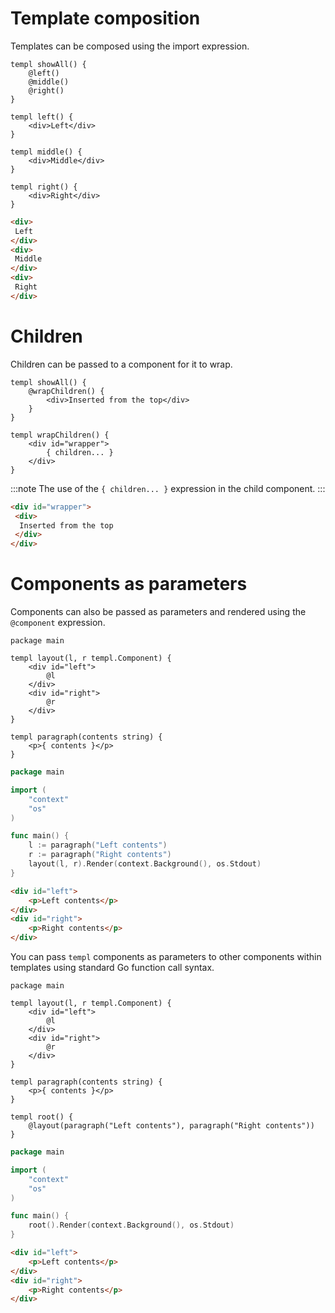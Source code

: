 # Template composition

Templates can be composed using the import expression.

```templ
templ showAll() {
	@left()
	@middle()
	@right()
}

templ left() {
	<div>Left</div>
}

templ middle() {
	<div>Middle</div>
}

templ right() {
	<div>Right</div>
}
```

```html title="Output"
<div>
 Left
</div>
<div>
 Middle
</div>
<div>
 Right
</div>
```

# Children

Children can be passed to a component for it to wrap.

```templ
templ showAll() {
	@wrapChildren() {
		<div>Inserted from the top</div>
	}
}

templ wrapChildren() {
	<div id="wrapper">
		{ children... }
	</div>
}
```

:::note
The use of the `{ children... }` expression in the child component.
:::

```html title="output"
<div id="wrapper">
 <div>
  Inserted from the top
 </div>
</div>
```

# Components as parameters

Components can also be passed as parameters and rendered using the `@component` expression.

```templ
package main

templ layout(l, r templ.Component) {
	<div id="left">
		@l
	</div>
	<div id="right">
		@r
	</div>
}

templ paragraph(contents string) {
	<p>{ contents }</p>
}
```

```go title="main.go"
package main

import (
	"context"
	"os"
)

func main() {
	l := paragraph("Left contents")
	r := paragraph("Right contents")
	layout(l, r).Render(context.Background(), os.Stdout)
}
```

```html title="output"
<div id="left">
	<p>Left contents</p>
</div>
<div id="right">
	<p>Right contents</p>
</div>
```

You can pass `templ` components as parameters to other components within templates using standard Go function call syntax.

```templ
package main

templ layout(l, r templ.Component) {
	<div id="left">
		@l
	</div>
	<div id="right">
		@r
	</div>
}

templ paragraph(contents string) {
	<p>{ contents }</p>
}

templ root() {
	@layout(paragraph("Left contents"), paragraph("Right contents"))
}
```

```go title="main.go"
package main

import (
	"context"
	"os"
)

func main() {
	root().Render(context.Background(), os.Stdout)
}
```

```html title="output"
<div id="left">
	<p>Left contents</p>
</div>
<div id="right">
	<p>Right contents</p>
</div>
```
